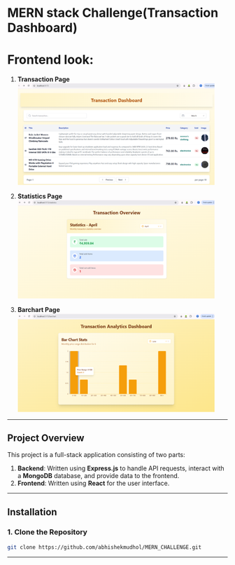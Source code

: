 # MERN stack Challenge(Transaction Dashboard)

# Frontend look:

1. **Transaction Page**  
   <img src="./images/transaction.png" alt="Transaction Page" width="450" />

2. **Statistics Page**  
   <img src="./images/statistics.png" alt="Statistics Page" width="450" />

3. **Barchart Page**  
   <img src="./images/barchart.png" alt="Statistics Page" width="450" />

---


## Project Overview

This project is a full-stack application consisting of two parts:

1. **Backend**: Written using **Express.js** to handle API requests, interact with a **MongoDB** database, and provide data to the frontend.
2. **Frontend**: Written using **React** for the user interface.

---

## Installation

### 1. Clone the Repository

```bash
git clone https://github.com/abhishekmudhol/MERN_CHALLENGE.git
```


---